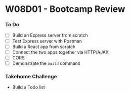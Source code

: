 # W08D01 - Bootcamp Review

### To Do

- [ ] Build an Express server from scratch
- [ ] Test Express server with Postman
- [ ] Build a React app from scratch
- [ ] Connect the two apps together via HTTP/AJAX
- [ ] CORS
- [ ] Demonstrate the `build` command

### Takehome Challenge

- Build a Todo list
